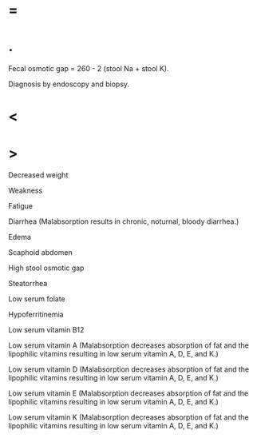 # =

# .

Fecal osmotic gap = 260 - 2 (stool Na + stool K).

Diagnosis by endoscopy and biopsy.

# <

# >

Decreased weight

Weakness

Fatigue

Diarrhea (Malabsorption results in chronic, noturnal, bloody diarrhea.)

Edema

Scaphoid abdomen

High stool osmotic gap

Steatorrhea

Low serum folate

Hypoferritinemia

Low serum vitamin B12

Low serum vitamin A (Malabsorption decreases absorption of fat and the lipophilic vitamins resulting in low serum vitamin A, D, E, and K.)

Low serum vitamin D (Malabsorption decreases absorption of fat and the lipophilic vitamins resulting in low serum vitamin A, D, E, and K.)

Low serum vitamin E (Malabsorption decreases absorption of fat and the lipophilic vitamins resulting in low serum vitamin A, D, E, and K.)

Low serum vitamin K (Malabsorption decreases absorption of fat and the lipophilic vitamins resulting in low serum vitamin A, D, E, and K.)
